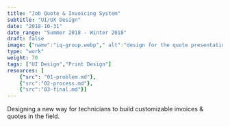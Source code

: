 ```yaml
---
title: "Job Quote & Invoicing System"
subtitle: "UI/UX Design"
date: "2018-10-31"
date_range: "Summer 2018 - Winter 2018"
draft: false
image: {"name":"iq-group.webp"," alt":"design for the quote presentation process"}
type: "work"
weight: 70
tags: ["UI Design","Print Design"]
resources: [
    {"src": "01-problem.md"},
    {"src":"02-process.md"},
    {"src":"03-final.md"}]
---
```

Designing a new way for technicians to build customizable invoices & quotes in the field.
